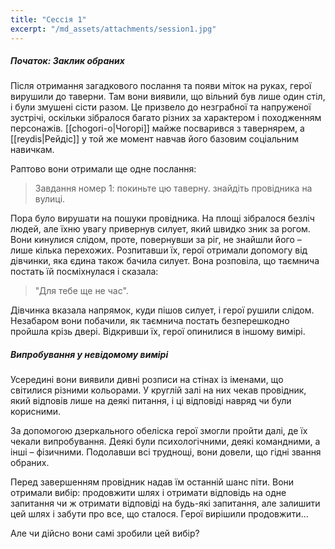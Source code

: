 ```yaml
---
title: "Сессія 1"
excerpt: "/md_assets/attachments/session1.jpg"
---
```


##### Початок: Заклик обраних
Після отримання загадкового послання та появи міток на руках, герої вирушили до таверни. Там вони виявили, що вільний був лише один стіл, і були змушені сісти разом. Це призвело до незграбної та напруженої зустрічі, оскільки зібралося багато різних за характером і походженням персонажів. [[chogori-o|Чогорі]] майже посварився з тавернярем, а [[reydis|Рейдіс]] у той же момент навчав його базовим соціальним навичкам.

Раптово вони отримали ще одне послання:  
> Завдання номер 1: покиньте цю таверну. знайдіть провідника на вулиці.  

Пора було вирушати на пошуки провідника. На площі зібралося безліч людей, але їхню увагу привернув силует, який швидко зник за рогом. Вони кинулися слідом, проте, повернувши за ріг, не знайшли його – лише кілька перехожих. Розпитавши їх, герої отримали допомогу від дівчинки, яка єдина також бачила силует. Вона розповіла, що таємнича постать їй посміхнулася і сказала:  

>"Для тебе ще не час".

Дівчинка вказала напрямок, куди пішов силует, і герої рушили слідом. Незабаром вони побачили, як таємнича постать безперешкодно пройшла крізь двері. Відкривши їх, герої опинилися в іншому вимірі.

##### Випробування у невідомому вимірі

Усередині вони виявили дивні розписи на стінах із іменами, що світилися різними кольорами. У круглій залі на них чекав провідник, який відповів лише на деякі питання, і ці відповіді навряд чи були корисними.

За допомогою дзеркального обеліска герої змогли пройти далі, де їх чекали випробування. Деякі були психологічними, деякі командними, а інші – фізичними. Подолавши всі труднощі, вони довели, що гідні звання обраних.

Перед завершенням провідник надав їм останній шанс піти. Вони отримали вибір: продовжити шлях і отримати відповідь на одне запитання чи ж отримати відповіді на будь-які запитання, але залишити цей шлях і забути про все, що сталося. Герої вирішили продовжити...

Але чи дійсно вони самі зробили цей вибір?
